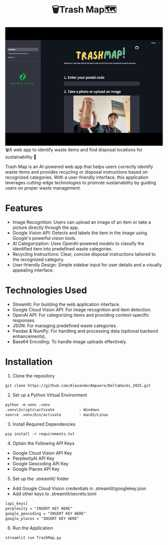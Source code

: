 # <p align="middle">🗑️Trash Map🗺️</p>
![Demo Image](./UI_images/demo.jpg)
🗑️A web app to identify waste items and find disposal locations for sustainability 🌳

Trash Map is an AI-powered web app that helps users correctly identify waste items and provides recycling or disposal instructions based on recognized categories. With a user-friendly interface, this application leverages cutting-edge technologies to promote sustainability by guiding users on proper waste management.

# Features
- Image Recognition: Users can upload an image of an item or take a picture directly through the app.
- Google Vision API: Detects and labels the item in the image using Google's powerful vision tools.
- AI Categorization: Uses OpenAI-powered models to classify the identified item into predefined waste categories.
- Recycling Instructions: Clear, concise disposal instructions tailored to the recognized category.
- User-friendly Design: Simple sidebar input for user details and a visually appealing interface.

# Technologies Used
- Streamlit: For building the web application interface.
- Google Cloud Vision API: For image recognition and item detection.
- OpenAI API: For categorizing items and providing context-specific responses.
- JSON: For managing predefined waste categories.
- Pandas & NumPy: For handling and processing data (optional backend enhancements).
- Base64 Encoding: To handle image uploads effectively.

# Installation
1. Clone the repository
```
git clone https://github.com/AlexanderAmpuero/DeltaHacks_2025.git
```
2. Set up a Python Virtual Environment
```
python -m venv .venv
.venv\Scripts\activate           - Windows
source .venv/bin/activate        - macOS/Linux
```
3. Install Required Dependencies
```
pip install -r requirements.txt
```
4. Optain the Following API Keys
- Google Cloud Vision API Key
- PerplexityAI API Key
- Google Geocoding API Key
- Google Places API Key
5. Set up the .streamlit/ folder
- Add Google Cloud Vision credentials in .streamlit/googlekey.json
- Add other keys to .streamlit/secrets.toml
```
[api_keys]
perplexity = "INSERT KEY HERE"
google_geocoding = "INSERT KEY HERE"
google_places = "INSERT KEY HERE"
```
6. Run the Application
```
streamlit run TrashMap.py
```